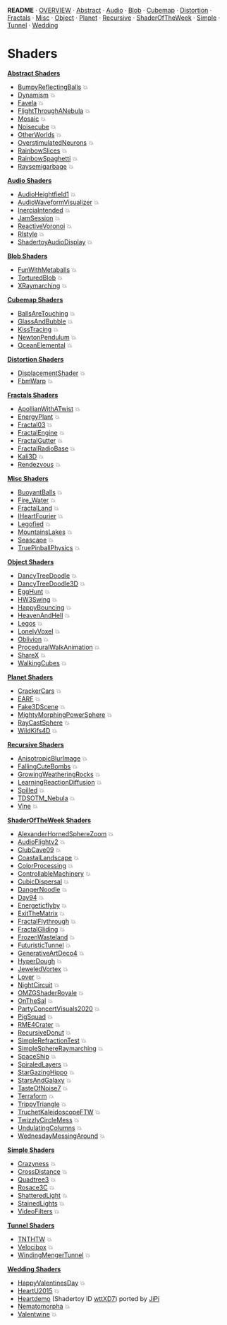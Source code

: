 
  <!--                                                             -->
  <!--           THIS IS AN AUTOMATICALLY GENERATED FILE           -->
  <!--                                                             -->
  <!--                  D O   N O T   E D I T ! ! !                -->
  <!--                                                             -->
  <!--  ALL CHANGES WILL BE OVERWRITTEN WITHOUT ANY FURTHER NOTICE -->
  <!--                                                             -->


**README** · [OVERVIEW](OVERVIEW.md) · [Abstract](Abstract/README.md) · [Audio](Audio/README.md) · [Blob](Blob/README.md) · [Cubemap](Cubemap/README.md) · [Distortion](Distortion/README.md) · [Fractals](Fractals/README.md) · [Misc](Misc/README.md) · [Object](Object/README.md) · [Planet](Planet/README.md) · [Recursive](Recursive/README.md) · [ShaderOfTheWeek](ShaderOfTheWeek/README.md) · [Simple](Simple/README.md) · [Tunnel](Tunnel/README.md) · [Wedding](Wedding/README.md)

# Shaders



**[Abstract Shaders](Abstract/README.md)**
- [BumpyReflectingBalls](Abstract/BumpyReflectingBalls.md) :boom:
- [Dynamism](Abstract/Dynamism.md) :boom:
- [Favela](Abstract/Favela.md) :boom:
- [FlightThroughANebula](Abstract/FlightThroughANebula.md) :boom:
- [Mosaic](Abstract/Mosaic.md) :boom:
- [Noisecube](Abstract/Noisecube.md) :boom:
- [OtherWorlds](Abstract/OtherWorlds.md) :boom:
- [OverstimulatedNeurons](Abstract/OverstimulatedNeurons.md) :boom:
- [RainbowSlices](Abstract/RainbowSlices.md) :boom:
- [RainbowSpaghetti](Abstract/RainbowSpaghetti.md) :boom:
- [Raysemigarbage](Abstract/Raysemigarbage.md) :boom:


**[Audio Shaders](Audio/README.md)**
- [AudioHeightfield1](Audio/AudioHeightfield1.md) :boom:
- [AudioWaveformVisualizer](Audio/AudioWaveformVisualizer.md) :boom:
- [InerciaIntended](Audio/InerciaIntended.md) :boom:
- [JamSession](Audio/JamSession.md) :boom:
- [ReactiveVoronoi](Audio/ReactiveVoronoi.md) :boom:
- [Rlstyle](Audio/Rlstyle.md) :boom:
- [ShadertoyAudioDisplay](Audio/ShadertoyAudioDisplay.md) :boom:


**[Blob Shaders](Blob/README.md)**
- [FunWithMetaballs](Blob/FunWithMetaballs.md) :boom:
- [TorturedBlob](Blob/TorturedBlob.md) :boom:
- [XRaymarching](Blob/XRaymarching.md) :boom:


**[Cubemap Shaders](Cubemap/README.md)**
- [BallsAreTouching](Cubemap/BallsAreTouching.md) :boom:
- [GlassAndBubble](Cubemap/GlassAndBubble.md) :boom:
- [KissTracing](Cubemap/KissTracing.md) :boom:
- [NewtonPendulum](Cubemap/NewtonPendulum.md) :boom:
- [OceanElemental](Cubemap/OceanElemental.md) :boom:


**[Distortion Shaders](Distortion/README.md)**
- [DisplacementShader](Distortion/DisplacementShader.md) :boom:
- [FbmWarp](Distortion/FbmWarp.md) :boom:


**[Fractals Shaders](Fractals/README.md)**
- [ApollianWithATwist](Fractals/ApollianWithATwist.md) :boom:
- [EnergyPlant](Fractals/EnergyPlant.md) :boom:
- [Fractal03](Fractals/Fractal03.md) :boom:
- [FractalEngine](Fractals/FractalEngine.md) :boom:
- [FractalGutter](Fractals/FractalGutter.md) :boom:
- [FractalRadioBase](Fractals/FractalRadioBase.md) :boom:
- [Kali3D](Fractals/Kali3D.md) :boom:
- [Rendezvous](Fractals/Rendezvous.md) :boom:


**[Misc Shaders](Misc/README.md)**
- [BuoyantBalls](Misc/BuoyantBalls.md) :boom:
- [Fire_Water](Misc/Fire_Water.md) :boom:
- [FractalLand](Misc/FractalLand.md) :boom:
- [IHeartFourier](Misc/IHeartFourier.md) :boom:
- [Legofied](Misc/Legofied.md) :boom:
- [MountainsLakes](Misc/MountainsLakes.md) :boom:
- [Seascape](Misc/Seascape.md) :boom:
- [TruePinballPhysics](Misc/TruePinballPhysics.md) :boom:


**[Object Shaders](Object/README.md)**
- [DancyTreeDoodle](Object/DancyTreeDoodle.md) :boom:
- [DancyTreeDoodle3D](Object/DancyTreeDoodle3D.md) :boom:
- [EggHunt](Object/EggHunt.md) :boom:
- [HW3Swing](Object/HW3Swing.md) :boom:
- [HappyBouncing](Object/HappyBouncing.md) :boom:
- [HeavenAndHell](Object/HeavenAndHell.md) :boom:
- [Legos](Object/Legos.md) :boom:
- [LonelyVoxel](Object/LonelyVoxel.md) :boom:
- [Oblivion](Object/Oblivion.md) :boom:
- [ProceduralWalkAnimation](Object/ProceduralWalkAnimation.md) :boom:
- [ShareX](Object/ShareX.md) :boom:
- [WalkingCubes](Object/WalkingCubes.md) :boom:


**[Planet Shaders](Planet/README.md)**
- [CrackerCars](Planet/CrackerCars.md) :boom:
- [EARF](Planet/EARF.md) :boom:
- [Fake3DScene](Planet/Fake3DScene.md) :boom:
- [MightyMorphingPowerSphere](Planet/MightyMorphingPowerSphere.md) :boom:
- [RayCastSphere](Planet/RayCastSphere.md) :boom:
- [WildKifs4D](Planet/WildKifs4D.md) :boom:


**[Recursive Shaders](Recursive/README.md)**
- [AnisotropicBlurImage](Recursive/AnisotropicBlurImage.md) :boom:
- [FallingCuteBombs](Recursive/FallingCuteBombs.md) :boom:
- [GrowingWeatheringRocks](Recursive/GrowingWeatheringRocks.md) :boom:
- [LearningReactionDiffusion](Recursive/LearningReactionDiffusion.md) :boom:
- [Spilled](Recursive/Spilled.md) :boom:
- [TDSOTM_Nebula](Recursive/TDSOTM_Nebula.md) :boom:
- [Vine](Recursive/Vine.md) :boom:


**[ShaderOfTheWeek Shaders](ShaderOfTheWeek/README.md)**
- [AlexanderHornedSphereZoom](ShaderOfTheWeek/AlexanderHornedSphereZoom.md) :boom:
- [AudioFlightv2](ShaderOfTheWeek/AudioFlightv2.md) :boom:
- [ClubCave09](ShaderOfTheWeek/ClubCave09.md) :boom:
- [CoastalLandscape](ShaderOfTheWeek/CoastalLandscape.md) :boom:
- [ColorProcessing](ShaderOfTheWeek/ColorProcessing.md) :boom:
- [ControllableMachinery](ShaderOfTheWeek/ControllableMachinery.md) :boom:
- [CubicDispersal](ShaderOfTheWeek/CubicDispersal.md) :boom:
- [DangerNoodle](ShaderOfTheWeek/DangerNoodle.md) :boom:
- [Day94](ShaderOfTheWeek/Day94.md) :boom:
- [Energeticflyby](ShaderOfTheWeek/Energeticflyby.md) :boom:
- [ExitTheMatrix](ShaderOfTheWeek/ExitTheMatrix.md) :boom:
- [FractalFlythrough](ShaderOfTheWeek/FractalFlythrough.md) :boom:
- [FractalGliding](ShaderOfTheWeek/FractalGliding.md) :boom:
- [FrozenWasteland](ShaderOfTheWeek/FrozenWasteland.md) :boom:
- [FuturisticTunnel](ShaderOfTheWeek/FuturisticTunnel.md) :boom:
- [GenerativeArtDeco4](ShaderOfTheWeek/GenerativeArtDeco4.md) :boom:
- [HyperDough](ShaderOfTheWeek/HyperDough.md) :boom:
- [JeweledVortex](ShaderOfTheWeek/JeweledVortex.md) :boom:
- [Lover](ShaderOfTheWeek/Lover.md) :boom:
- [NightCircuit](ShaderOfTheWeek/NightCircuit.md) :boom:
- [OMZGShaderRoyale](ShaderOfTheWeek/OMZGShaderRoyale.md) :boom:
- [OnTheSal](ShaderOfTheWeek/OnTheSal.md) :boom:
- [PartyConcertVisuals2020](ShaderOfTheWeek/PartyConcertVisuals2020.md) :boom:
- [PigSquad](ShaderOfTheWeek/PigSquad.md) :boom:
- [RME4Crater](ShaderOfTheWeek/RME4Crater.md) :boom:
- [RecursiveDonut](ShaderOfTheWeek/RecursiveDonut.md) :boom:
- [SimpleRefractionTest](ShaderOfTheWeek/SimpleRefractionTest.md) :boom:
- [SimpleSphereRaymarching](ShaderOfTheWeek/SimpleSphereRaymarching.md) :boom:
- [SpaceShip](ShaderOfTheWeek/SpaceShip.md) :boom:
- [SpiraledLayers](ShaderOfTheWeek/SpiraledLayers.md) :boom:
- [StarGazingHippo](ShaderOfTheWeek/StarGazingHippo.md) :boom:
- [StarsAndGalaxy](ShaderOfTheWeek/StarsAndGalaxy.md) :boom:
- [TasteOfNoise7](ShaderOfTheWeek/TasteOfNoise7.md) :boom:
- [Terraform](ShaderOfTheWeek/Terraform.md) :boom:
- [TrippyTriangle](ShaderOfTheWeek/TrippyTriangle.md) :boom:
- [TruchetKaleidoscopeFTW](ShaderOfTheWeek/TruchetKaleidoscopeFTW.md) :boom:
- [TwizzlyCircleMess](ShaderOfTheWeek/TwizzlyCircleMess.md) :boom:
- [UndulatingColumns](ShaderOfTheWeek/UndulatingColumns.md) :boom:
- [WednesdayMessingAround](ShaderOfTheWeek/WednesdayMessingAround.md) :boom:


**[Simple Shaders](Simple/README.md)**
- [Crazyness](Simple/Crazyness.md) :boom:
- [CrossDistance](Simple/CrossDistance.md) :boom:
- [Quadtree3](Simple/Quadtree3.md) :boom:
- [Rosace3C](Simple/Rosace3C.md) :boom:
- [ShatteredLight](Simple/ShatteredLight.md) :boom:
- [StainedLights](Simple/StainedLights.md) :boom:
- [VideoFilters](Simple/VideoFilters.md) :boom:


**[Tunnel Shaders](Tunnel/README.md)**
- [TNTHTW](Tunnel/TNTHTW.md) :boom:
- [Velocibox](Tunnel/Velocibox.md) :boom:
- [WindingMengerTunnel](Tunnel/WindingMengerTunnel.md) :boom:


**[Wedding Shaders](Wedding/README.md)**
- [HappyValentinesDay](Wedding/HappyValentinesDay.md) :boom:
- [HeartU2015](Wedding/HeartU2015.md) :boom:
- [Heartdemo](Wedding/Heartdemo.md) (Shadertoy ID [wttXD7](https://www.shadertoy.com/view/wttXD7)) ported by [JiPi](../Site/Profiles/JiPi.md)
- [Nematomorpha](Wedding/Nematomorpha.md) :boom:
- [Valentwine](Wedding/Valentwine.md) :boom:
